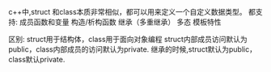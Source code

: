 c++中,struct 和class本质非常相似，都可以用来定义一个自定义数据类型。
都支持:
成员函数和变量
构造/析构函数
继承（多重继承）
多态
模板特性

区别:
struct用于结构体，class用于面向对象编程
struct内部成员访问默认为public，class内部成员的访问默认为private. 继承的时候,struct默认为public， class默认private.
